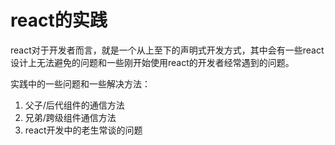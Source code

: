 # react的实践
react对于开发者而言，就是一个从上至下的声明式开发方式，其中会有一些react设计上无法避免的问题和一些刚开始使用react的开发者经常遇到的问题。

实践中的一些问题和一些解决方法：
1. 父子/后代组件的通信方法
2. 兄弟/跨级组件通信方法
3. react开发中的老生常谈的问题
